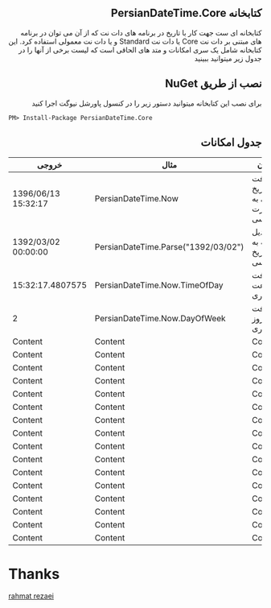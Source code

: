

## <div dir="rtl">کتابخانه PersianDateTime.Core</div>

<div dir="rtl">
  کتابخانه ای ست جهت کار با تاریخ در برنامه های دات نت که از آن می توان در برنامه های مبتنی بر دات نت Core یا دات نت Standard و یا دات نت معمولی استفاده کرد.
  این کتابخانه شامل یک سری امکانات و متد های الحاقی است که لیست  برخی از آنها را در جدول زیر میتوانید ببینید
</div>

## <div dir="rtl">نصب از طریق NuGet </div>

<div dir="rtl">
برای نصب این کتابخانه میتوانید دستور زیر را در کنسول پاورشل نیوگت اجرا کنید
</div>

<pre><code>PM&gt; Install-Package PersianDateTime.Core</code></pre>

## <div dir="rtl">جدول امکانات </div>
خروجی   | مثال  | عنوان
------------- | -------------- | -------------
1396/06/13 15:32:17 | PersianDateTime.Now | دریافت تاریخ جاری به صورت شمسی
1392/03/02 00:00:00 | PersianDateTime.Parse("1392/03/02") | تبدیل رشته به تاریخ شمسی	 
15:32:17.4807575 | PersianDateTime.Now.TimeOfDay | دریافت ساعت جاری	 
2 | PersianDateTime.Now.DayOfWeek | دریافت روز جاری	 
Content   | Content    | Content 
Content   | Content    | Content 
Content   | Content    | Content 
Content   | Content    | Content 
Content   | Content    | Content 
Content   | Content    | Content 
Content   | Content    | Content 
Content   | Content    | Content 
Content   | Content    | Content 
Content   | Content    | Content 
Content   | Content    | Content 
Content   | Content    | Content 
Content   | Content    | Content 
Content   | Content    | Content 
Content   | Content    | Content 
Content   | Content    | Content 



# Thanks
[rahmat rezaei](http://www.codeplex.com/site/users/view/rahmatrezaei)


